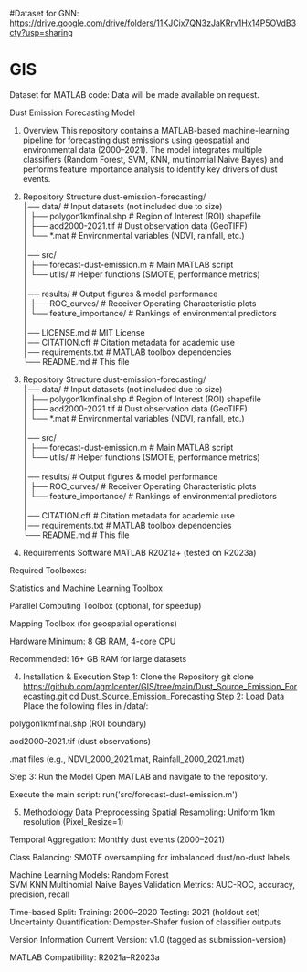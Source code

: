 #Dataset for GNN: https://drive.google.com/drive/folders/11KJCix7QN3zJaKRrv1Hx14P5OVdB3cty?usp=sharing


# GIS
Dataset for MATLAB code: Data will be made available on request.

Dust Emission Forecasting Model

1. Overview
This repository contains a MATLAB-based machine-learning pipeline for forecasting dust emissions using geospatial and environmental data (2000–2021). The model integrates multiple classifiers (Random Forest, SVM, KNN, multinomial Naive Bayes) and performs feature importance analysis to identify key drivers of dust events.

3. Repository Structure
dust-emission-forecasting/  
│── data/                   # Input datasets (not included due to size)  
│   ├── polygon1kmfinal.shp  # Region of Interest (ROI) shapefile  
│   ├── aod2000-2021.tif     # Dust observation data (GeoTIFF)  
│   └── *.mat                # Environmental variables (NDVI, rainfall, etc.)  
│  
│── src/  
│   ├── forecast-dust-emission.m  # Main MATLAB script  
│   └── utils/                   # Helper functions (SMOTE, performance metrics)  
│  
│── results/                  # Output figures & model performance  
│   ├── ROC_curves/           # Receiver Operating Characteristic plots  
│   └── feature_importance/   # Rankings of environmental predictors  
│  
│── LICENSE.md                # MIT License  
│── CITATION.cff              # Citation metadata for academic use  
│── requirements.txt          # MATLAB toolbox dependencies  
└── README.md                 # This file


2. Repository Structure
dust-emission-forecasting/  
│── data/                   # Input datasets (not included due to size)  
│   ├── polygon1kmfinal.shp  # Region of Interest (ROI) shapefile  
│   ├── aod2000-2021.tif     # Dust observation data (GeoTIFF)  
│   └── *.mat                # Environmental variables (NDVI, rainfall, etc.)  
│  
│── src/  
│   ├── forecast-dust-emission.m  # Main MATLAB script  
│   └── utils/                   # Helper functions (SMOTE, performance metrics)  
│  
│── results/                  # Output figures & model performance  
│   ├── ROC_curves/           # Receiver Operating Characteristic plots  
│   └── feature_importance/   # Rankings of environmental predictors  
│    
│── CITATION.cff              # Citation metadata for academic use  
│── requirements.txt          # MATLAB toolbox dependencies  
└── README.md                 # This file

3. Requirements
Software
MATLAB R2021a+ (tested on R2023a)

Required Toolboxes:

Statistics and Machine Learning Toolbox

Parallel Computing Toolbox (optional, for speedup)

Mapping Toolbox (for geospatial operations)

Hardware
Minimum: 8 GB RAM, 4-core CPU

Recommended: 16+ GB RAM for large datasets

4. Installation & Execution
Step 1: Clone the Repository
git clone https://github.com/agmlcenter/GIS/tree/main/Dust_Source_Emission_Forecasting.git
cd Dust_Source_Emission_Forecasting
Step 2: Load Data
Place the following files in /data/:

polygon1kmfinal.shp (ROI boundary)

aod2000-2021.tif (dust observations)

.mat files (e.g., NDVI_2000_2021.mat, Rainfall_2000_2021.mat)

Step 3: Run the Model
Open MATLAB and navigate to the repository.

Execute the main script:
run('src/forecast-dust-emission.m')  

5. Methodology
Data Preprocessing
Spatial Resampling: Uniform 1km resolution (Pixel_Resize=1)

Temporal Aggregation: Monthly dust events (2000–2021)

Class Balancing: SMOTE oversampling for imbalanced dust/no-dust labels

Machine Learning Models:
Random Forest	
SVM	
KNN	
Multinomial Naive Bayes	
Validation
Metrics: AUC-ROC, accuracy, precision, recall

Time-based Split:
Training: 2000–2020
Testing: 2021 (holdout set)
Uncertainty Quantification: Dempster-Shafer fusion of classifier outputs

Version Information
Current Version: v1.0 (tagged as submission-version)

MATLAB Compatibility: R2021a–R2023a


